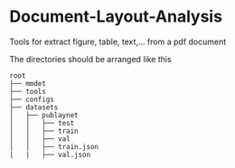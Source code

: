 # Document-Layout-Analysis
Tools for extract figure, table, text,... from a pdf document

The directories should be arranged like this

    root
    ├── mmdet
    ├── tools
    ├── configs
    ├── datasets
    │   ├── publaynet
    │   │   ├── test
    │   │   ├── train
    │   │   ├── val
    │   │   ├── train.json
    |   |   ├── val.json